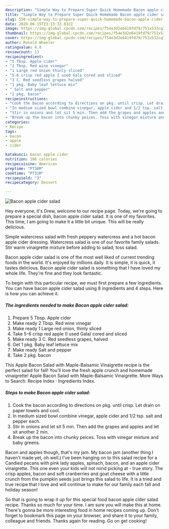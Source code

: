 ```yaml
---
description: "Simple Way to Prepare Super Quick Homemade Bacon apple cider salad"
title: "Simple Way to Prepare Super Quick Homemade Bacon apple cider salad"
slug: 550-simple-way-to-prepare-super-quick-homemade-bacon-apple-cider-salad
date: 2020-06-15T23:13:33.032Z
image: https://img-global.cpcdn.com/recipes/f54e3d2e6419fd79/751x532cq70/bacon-apple-cider-salad-recipe-main-photo.jpg
thumbnail: https://img-global.cpcdn.com/recipes/f54e3d2e6419fd79/751x532cq70/bacon-apple-cider-salad-recipe-main-photo.jpg
cover: https://img-global.cpcdn.com/recipes/f54e3d2e6419fd79/751x532cq70/bacon-apple-cider-salad-recipe-main-photo.jpg
author: Ronald Wheeler
ratingvalue: 4.8
reviewcount: 13
recipeingredient:
- "5 Tbsp. Apple cider"
- "2 Tbsp. Red wine vinegar"
- "1 Large red onion thinly sliced"
- "5-6 crisp red apple I used Gala cored and sliced"
- "3 C. Red seedless grapes halved"
- "1 pkg. Baby leaf lettuce mix"
- " Salt and pepper"
- "2 pkg. bacon"
recipeinstructions:
- "Cook the bacon according to directions on pkg. until crisp. Let drain on paper towels and cool."
- "In medium sized bowl combine vinegar, apple cider and 1/2 tsp. salt and pepper each."
- "Stir in onions and let sit 5 min. Then add the grapes and apples and let sit another 2 min."
- "Break up the bacon into chunky peices. Toss with vinegar mixture and baby greens."
categories:
- Recipe
tags:
- bacon
- apple
- cider

katakunci: bacon apple cider 
nutrition: 166 calories
recipecuisine: American
preptime: "PT36M"
cooktime: "PT31M"
recipeyield: "3"
recipecategory: Dessert

---
```



![Bacon apple cider salad](https://img-global.cpcdn.com/recipes/f54e3d2e6419fd79/751x532cq70/bacon-apple-cider-salad-recipe-main-photo.jpg)

Hey everyone, it's Drew, welcome to our recipe page. Today, we're going to prepare a special dish, bacon apple cider salad. It is one of my favorites. This time, I am going to make it a little bit unique. This will be really delicious.

Simple watercress salad with fresh peppery watercress and a hot bacon apple cider dressing. Watercress salad is one of our favorite family salads. Stir warm vinaigrette mixture before adding to salad; toss salad.

Bacon apple cider salad is one of the most well liked of current trending foods in the world. It's enjoyed by millions daily. It is simple, it is quick, it tastes delicious. Bacon apple cider salad is something that I have loved my whole life. They're fine and they look fantastic.


To begin with this particular recipe, we must first prepare a few ingredients. You can have bacon apple cider salad using 8 ingredients and 4 steps. Here is how you can achieve it.

##### The ingredients needed to make Bacon apple cider salad:

1. Prepare 5 Tbsp. Apple cider
1. Make ready 2 Tbsp. Red wine vinegar
1. Make ready 1 Large red onion, thinly sliced
1. Take 5-6 crisp red apple (I used Gala) cored and sliced
1. Make ready 3 C. Red seedless grapes, halved
1. Get 1 pkg. Baby leaf lettuce mix
1. Make ready  Salt and pepper
1. Take 2 pkg. bacon


This Apple Bacon Salad with Maple-Balsamic Vinaigrette recipe is the perfect salad for fall! You&#39;ll love the fresh apple crunch and homemade vinaigrette! Apple Bacon Salad with Maple-Balsamic Vinaigrette. More Ways to Search: Recipe Index · Ingredients Index. 

##### Steps to make Bacon apple cider salad:

1. Cook the bacon according to directions on pkg. until crisp. Let drain on paper towels and cool.
1. In medium sized bowl combine vinegar, apple cider and 1/2 tsp. salt and pepper each.
1. Stir in onions and let sit 5 min. Then add the grapes and apples and let sit another 2 min.
1. Break up the bacon into chunky peices. Toss with vinegar mixture and baby greens.


Bacon and apples though, that&#39;s my jam. My bacon jam (another thing I haven&#39;t made yet, oh well.) I&#39;ve been hanging on to this salad recipe for a Candied pecans with pink lady apples, spinach, bacon, and an apple cider vinaigrette. This one even your kids will not mind picking at - true story. The crisp apples, bacon and soft cranberries and goat cheese with a little crunch from the pumpkin seeds just brings this salad to life. It is a tried and true recipe that I love and will continue to make for our family each fall and holiday season! 

So that is going to wrap it up for this special food bacon apple cider salad recipe. Thanks so much for your time. I am sure you will make this at home. There's gonna be more interesting food in home recipes coming up. Don't forget to bookmark this page on your browser, and share it to your family, colleague and friends. Thanks again for reading. Go on get cooking!
